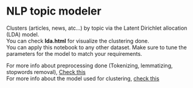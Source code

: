# NLP topic modeler
Clusters (articles, news, atc...) by topic via the Latent Dirichlet allocation (LDA) model.<br />
You can check **lda.html** for visualize the clustering done.<br />
You can apply this notebook to any other dataset. Make sure to tune the parameters for the model to match your requirements.<br />

For more info about preprocessing done (Tokenizing, lemmatizing, stopwords removal), [Check this](https://machinelearningknowledge.ai/11-techniques-of-text-preprocessing-using-nltk-in-python/)<br />
For more info about the model used for clustering, [check this](https://machinelearningknowledge.ai/11-techniques-of-text-preprocessing-using-nltk-in-python/) 
